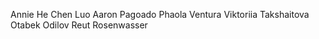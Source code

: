 Annie He
Chen Luo
Aaron Pagoado
Phaola Ventura
Viktoriia Takshaitova
Otabek Odilov
Reut Rosenwasser
